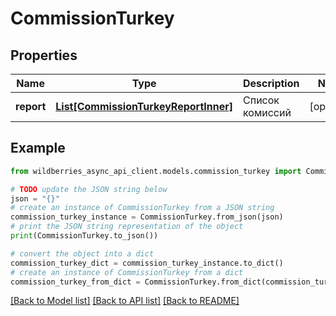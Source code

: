 # CommissionTurkey


## Properties

Name | Type | Description | Notes
------------ | ------------- | ------------- | -------------
**report** | [**List[CommissionTurkeyReportInner]**](CommissionTurkeyReportInner.md) | Список комиссий | [optional] 

## Example

```python
from wildberries_async_api_client.models.commission_turkey import CommissionTurkey

# TODO update the JSON string below
json = "{}"
# create an instance of CommissionTurkey from a JSON string
commission_turkey_instance = CommissionTurkey.from_json(json)
# print the JSON string representation of the object
print(CommissionTurkey.to_json())

# convert the object into a dict
commission_turkey_dict = commission_turkey_instance.to_dict()
# create an instance of CommissionTurkey from a dict
commission_turkey_from_dict = CommissionTurkey.from_dict(commission_turkey_dict)
```
[[Back to Model list]](../README.md#documentation-for-models) [[Back to API list]](../README.md#documentation-for-api-endpoints) [[Back to README]](../README.md)



